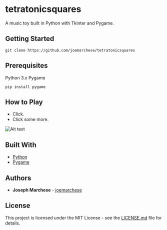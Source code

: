 # tetratonicsquares
A music toy built in Python with Tkinter and Pygame.

## Getting Started

```
git clone https://github.com/joemarchese/tetratonicsquares
```

## Prerequisites
Python 3.x
Pygame
```
pip install pygame
```

## How to Play
* Click.
* Click some more.

![Alt text](tetratonicsquaresgif?raw=true "Demo")

## Built With

* [Python](https://www.python.org/)
* [Pygame](https://www.pygame.org/)

## Authors

* **Joseph Marchese** - [joemarchese](https://github.com/joemarchese)

## License

This project is licensed under the MIT License - see the [LICENSE.md](LICENSE.md) file for details.
